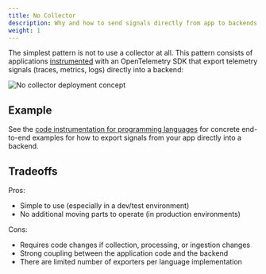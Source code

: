 ```yaml
---
title: No Collector
description: Why and how to send signals directly from app to backends
weight: 1
---
```


The simplest pattern is not to use a collector at all. This pattern consists of
applications [instrumented][instrumentation] with an OpenTelemetry SDK that
export telemetry signals (traces, metrics, logs) directly into a backend:

![No collector deployment concept](../../img/otel_sdk.png)

## Example

See the [code instrumentation for programming languages][instrumentation] for
concrete end-to-end examples for how to export signals from your app directly
into a backend.

## Tradeoffs

Pros:

- Simple to use (especially in a dev/test environment)
- No additional moving parts to operate (in production environments)

Cons:

- Requires code changes if collection, processing, or ingestion changes
- Strong coupling between the application code and the backend
- There are limited number of exporters per language implementation

[instrumentation]: /docs/instrumentation/
